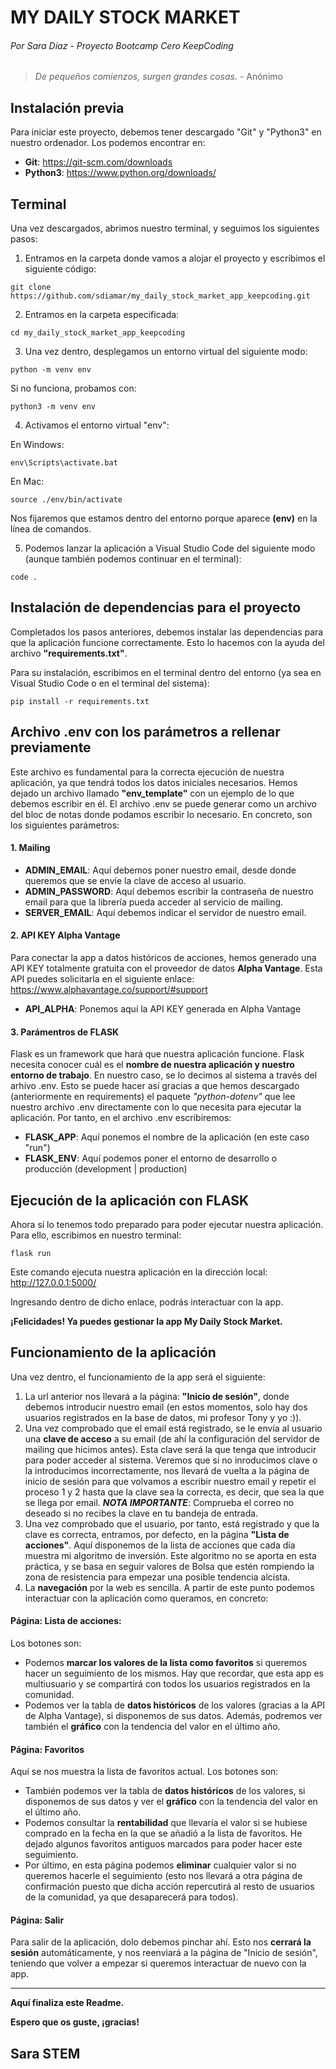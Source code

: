 # MY DAILY STOCK MARKET
###### Por Sara Díaz - Proyecto Bootcamp Cero KeepCoding

> _De pequeños comienzos, surgen grandes cosas._ - Anónimo

## Instalación previa

Para iniciar este proyecto, debemos tener descargado "Git" y "Python3" en nuestro ordenador. Los podemos encontrar en:
- __Git__: https://git-scm.com/downloads
- __Python3__: https://www.python.org/downloads/

## Terminal

Una vez descargados, abrimos nuestro terminal, y seguimos los siguientes pasos:

1. Entramos en la carpeta donde vamos a alojar el proyecto y escribimos el siguiente código: 

`git clone https://github.com/sdiamar/my_daily_stock_market_app_keepcoding.git`

2. Entramos en la carpeta especificada:

`cd my_daily_stock_market_app_keepcoding`

3. Una vez dentro, desplegamos un entorno virtual del siguiente modo: 

`python -m venv env`

Si no funciona, probamos con:

`python3 -m venv env`

4. Activamos el entorno virtual "env":

En Windows: 

`env\Scripts\activate.bat`

En Mac: 

`source ./env/bin/activate`

Nos fijaremos que estamos dentro del entorno porque aparece __(env)__ en la línea de comandos.

5. Podemos lanzar la aplicación a Visual Studio Code del siguiente modo (aunque también podemos continuar en el terminal): 

`code .` 

## Instalación de dependencias para el proyecto

Completados los pasos anteriores, debemos instalar las dependencias para que la aplicación funcione correctamente.
Esto lo hacemos con la ayuda del archivo __"requirements.txt"__.

Para su instalación, escribimos en el terminal dentro del entorno (ya sea en Visual Studio Code o en el terminal del sistema): 

`pip install -r requirements.txt`

## Archivo .env con los parámetros a rellenar previamente

Este archivo es fundamental para la correcta ejecución de nuestra aplicación, ya que tendrá todos los datos iniciales necesarios. Hemos dejado un archivo llamado __"env_template"__ con un ejemplo de lo que debemos escribir en él. El archivo .env se puede generar como un archivo del bloc de notas donde podamos escribir lo necesario. En concreto, son los siguientes parámetros:

#### 1. Mailing

- __ADMIN_EMAIL__: Aquí debemos poner nuestro email, desde donde queremos que se envíe la clave de acceso al usuario.
- __ADMIN_PASSWORD__: Aquí debemos escribir la contraseña de nuestro email para que la librería pueda acceder al servicio de mailing.
- __SERVER_EMAIL__: Aquí debemos indicar el servidor de nuestro email.

#### 2. API KEY Alpha Vantage
Para conectar la app a datos históricos de acciones, hemos generado una API KEY totalmente gratuita con el proveedor de datos __Alpha Vantage__. Esta API puedes solicitarla en el siguiente enlace:
https://www.alphavantage.co/support/#support

- __API_ALPHA__: Ponemos aquí la API KEY generada en Alpha Vantage

#### 3. Parámentros de FLASK

Flask es un framework que hará que nuestra aplicación funcione. Flask necesita conocer cuál es el __nombre de nuestra aplicación y nuestro entorno de trabajo__. En nuestro caso, se lo decimos al sistema a través del arhivo .env. Esto se puede hacer así gracias a que hemos descargado (anteriormente en requirements) el paquete _"python-dotenv"_ que lee nuestro archivo .env directamente con lo que necesita para ejecutar la aplicación.
Por tanto, en el archivo .env escribiremos:

- __FLASK_APP__: Aquí ponemos el nombre de la aplicación (en este caso "run")
- __FLASK_ENV__: Aquí podemos poner el entorno de desarrollo o producción (development | production)

## Ejecución de la aplicación con FLASK

Ahora sí lo tenemos todo preparado para poder ejecutar nuestra aplicación. 
Para ello, escribimos en nuestro terminal: 

`flask run`

Este comando ejecuta nuestra aplicación en la dirección local: 
http://127.0.0.1:5000/

Ingresando dentro de dicho enlace, podrás interactuar con la app.

__¡Felicidades! Ya puedes gestionar la app My Daily Stock Market.__

## Funcionamiento de la aplicación

Una vez dentro, el funcionamiento de la app será el siguiente:

1. La url anterior nos llevará a la página: __"Inicio de sesión"__, donde debemos introducir nuestro email (en estos momentos, solo hay dos usuarios registrados en la base de datos, mi profesor Tony y yo :)).
2. Una vez comprobado que el email está registrado, se le envía al usuario una __clave de acceso__ a su email (de ahí la configuración del servidor de mailing que hicimos antes). Esta clave será la que tenga que introducir para poder acceder al sistema. Veremos que si no inroducimos clave o la introducimos incorrectamente, nos llevará de vuelta a la página de inicio de sesión para que volvamos a escribir nuestro email y repetir el proceso 1 y 2 hasta que la clave sea la correcta, es decir, que sea la que se llega por email.
***NOTA IMPORTANTE***: Comprueba el correo no deseado si no recibes la clave en tu bandeja de entrada.
3. Una vez comprobado que el usuario, por tanto, está registrado y que la clave es correcta, entramos, por defecto, en la página __"Lista de acciones"__. Aquí disponemos de la lista de acciones que cada día muestra mi algoritmo de inversión. Este algoritmo no se aporta en esta práctica, y se basa en seguir valores de Bolsa que estén rompiendo la zona de resistencia para empezar una posible tendencia alcista.
4. La __navegación__ por la web es sencilla. A partir de este punto podemos interactuar con la aplicación como queramos, en concreto:
#### Página: Lista de acciones:
Los botones son:
- Podemos __marcar los valores de la lista como favoritos__ si queremos hacer un seguimiento de los mismos. Hay que recordar, que esta app es multiusuario y se compartirá con todos los usuarios registrados en la comunidad.
- Podemos ver la tabla de __datos históricos__ de los valores (gracias a la API de Alpha Vantage), si disponemos de sus datos. Además, podremos ver también el __gráfico__ con la tendencia del valor en el último año.

#### Página: Favoritos
Aquí se nos muestra la lista de favoritos actual. Los botones son:
- También podemos ver la tabla de __datos históricos__ de los valores, si disponemos de sus datos y ver el __gráfico__ con la tendencia del valor en el último año.
- Podemos consultar la __rentabilidad__ que llevaría el valor si se hubiese comprado en la fecha en la que se añadió a la lista de favoritos. He dejado algunos favoritos antiguos marcados para poder hacer este seguimiento.
- Por último, en esta página podemos __eliminar__ cualquier valor si no queremos hacerle el seguimiento (esto nos llevará a otra página de confirmación puesto que dicha acción repercutirá al resto de usuarios de la comunidad, ya que desaparecerá para todos).

#### Página: Salir
Para salir de la aplicación, dolo debemos pinchar ahí. Esto nos __cerrará la sesión__ automáticamente, y nos reenviará a la página de "Inicio de sesión", teniendo que volver a empezar si queremos interactuar de nuevo con la app.

---
__Aquí finaliza este Readme.__

__Espero que os guste, ¡gracias!__

__Sara STEM__
---

